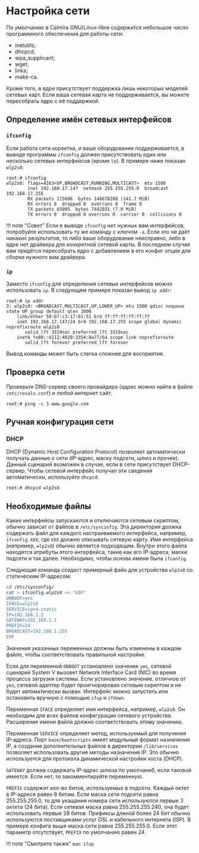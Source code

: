 # Настройка сети

По умолчанию в Calmira GNU/Linux-libre содержится небольшое число программного
обеспечения для работы сети:

- inetutils;
- dhcpcd;
- wpa_supplicant;
- wget;
- links;
- make-ca.

Кроме того, в ядре присутствует поддержка лишь некоторых моделей сетевых карт.
Если ваша сетевая карта не поддерживается, вы можете пересобрать ядро с её
поддержкой.

## Определение имён сетевых интерфейсов

### `ifconfig`

Если работа сети коректна, и ваше оборудование поддерживается, в выводе
программы `ifconfig` должен присутствовать один или несколько сетевых
интерфейсов (кроме `lo`). В примере ниже показан `wlp2s0`:

```
root:# ifconfig
wlp2s0: flags=4163<UP,BROADCAST,RUNNING,MULTICAST>  mtu 1500
        inet 192.168.17.147  netmask 255.255.255.0  broadcast 192.168.17.255
        RX packets 115606  bytes 148678208 (141.7 MiB)
        RX errors 0  dropped 0  overruns 0  frame 0
        TX packets 65005  bytes 7442031 (7.0 MiB)
        TX errors 0  dropped 0 overruns 0  carrier 0  collisions 0
```

!!! note "Совет"
    Если в выводе `ifconfig` нет нужных вам интерфейсов, попробуйте использовать
    ту же команду с ключом `-a`. Если это не даёт никаких результатов, то либо
    ваше оборудование неисправно, либо в ядре нет драйвера для конкретной
    сетевой карты. В последнем случае вам придётся пересобрать ядро с
    добавлением в его конфиг опции для сборки нужного вам драйвера.

### `ip`

Заместо `ifconfig` для определения сетевых интерфейсов можно использовать `ip`.
В следующем примере показан вывод `ip addr`:

```
root:# ip addr
3: wlp2s0: <BROADCAST,MULTICAST,UP,LOWER_UP> mtu 1500 qdisc noqueue state UP group default qlen 1000
    link/ether 50:b7:c3:17:61:51 brd ff:ff:ff:ff:ff:ff
    inet 192.168.17.147/24 brd 192.168.17.255 scope global dynamic noprefixroute wlp2s0
       valid_lft 3319sec preferred_lft 3319sec
    inet6 fe80::d212:4020:3354:8a77/64 scope link noprefixroute 
       valid_lft forever preferred_lft forever
```

Вывод команды может быть слегка сложнее для восприятия.

## Проверка сети

Проверьте DNS-сервер своего провайдера (адрес можно найти в файле
`/etc/resolv.conf`) и любой интернет сайт.

```
root:# ping -c 3 www.google.com
```

## Ручная конфигурация сети

### DHCP

DHCP (Dynamic Host Configuration Protocol) позволяет автоматически получать
данные о сети (IP-адрес, маску подсети, шлюз и прочее). Данный сценарий
возможен в случае, если в сети присутствует DHCP-сервер. Чтобы сетевой интерфейс
получал эти сведения автоматически, используйте `dhcpcd`:

```
root:# dhcpcd wlp2s0
```

## Необходимые файлы

Какие интерфейсы запускаются и отключаются сетевым скриптом, обычно зависит от
файлов в `/etc/syscinfig`. Эта директория должна содержать файл для каждого
настраиваемого интерфейса, например, `ifconfig.XXX`, где `XXX` должно
описывать сетевую карту. Имя интерфейса (например, `wlp2s0`) обычно является
подходящим. Внутри этого файла находятся атрибуты этого интерфейса, такие как
его IP-адреса, маски подсети и так далее. Необходимо, чтобы основа имени
была `ifconfig`.

Следующая команда создаст примерный файо для устройства `wlp2s0` со
статическим IP-адресом:

```bash
cd /etc/sysconfig/
cat > ifconfig.wlp2s0 << "EOF"
ONBOOT=yes
IFACE=wlp2s0
SERVICE=ipv4-static
IP=192.168.1.2
GATEWAY=192.168.1.1
PREFIX=24
BROADCAST=192.168.1.255
EOF
```

Значения указанных переменных должны быть изменены в каждом файле, чтобы
соответствовать правильной настройке.

Если для переменной `ONBOOT` установлено значение `yes`, сетевой сценарий
System V вызовет Network Interface Card (NIC) во время процесса загрузки
системы. Если установлено значение, отличное от `yes`, сетевой адаптер будет
проигнорирован сетевым скриптом и не будет автоматически вызван. Интерфейс
можно запустить или остановить вручную с помощью `ifup` и `ifdown`.

Переменная `IFACE` определяет имя интерфейса, например, `wlp2s0`. Он необходим
для всех файлов конфигурации сетевого устройства. Расширение имени файла
должно соответствовать этому значению.

Переменная `SERVICE` определяет метод, используемый для получения IP-адреса.
Порт `base/bootscripts` имеет модульный формат назначения IP, а создание
дополнительных файлов в директории `/lib/services` позволяет использовать
другие методы назначения IP. Это обычно используется для протокола
динамической настройки хоста (DHCP).

`GATEWAY` должна содержать IP-адрес шлюза по умолчаниб, если таковой имеется.
Если нет, то закомментируйте переменную.

`PREFIX` содержит кол-во битов, используемых в подсети. Каждый октет в
IP-адресе равен 8 битам. Если маска сети подсети равна 255.255.255.0, то для
укащания номера сети используются первые 3 октета (24 бита). Если сетевая
маска равна 255.255.255.240, она будет использовать первые 28 битов. Префиксы
длиной более 24 бит обычно используются поставщиками услуг DSL и кабельного
интернета (ISP). В примере конфига выше маска сети равна 255.255.255.0. Если
этот параметр отсутствует, `PREFIX` по умолчанию равен 24.

!!! note "Смотрите также"
    `man ifup`
